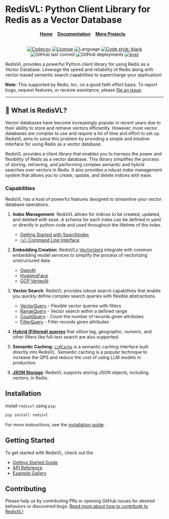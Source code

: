 # RedisVL: Python Client Library for Redis as a Vector Database

<div align="center">
<div display="inline-block">
    <a href="https://github.com/RedisVentures/RedisVL"><b>Home</b></a>&nbsp;&nbsp;&nbsp;
    <a href="https://www.redisvl.com"><b>Documentation</b></a>&nbsp;&nbsp;&nbsp;
    <a href="https://github.com/RedisVentures"><b>More Projects</b></a>&nbsp;&nbsp;&nbsp;
  </div>
    <br />
</div>


<div align="center">

[![Codecov](https://img.shields.io/codecov/c/github/RedisVentures/RedisVL/dev?label=Codecov&logo=codecov&token=E30WxqBeJJ)](https://codecov.io/gh/RedisVentures/RedisVL)
[![License](https://img.shields.io/badge/License-BSD-3--blue.svg)](https://opensource.org/licenses/mit/)
![Language](https://img.shields.io/github/languages/top/RedisVentures/RedisVL)
[![Code style: black](https://img.shields.io/badge/code%20style-black-000000.svg)](https://github.com/psf/black)
![GitHub last commit](https://img.shields.io/github/last-commit/RedisVentures/RedisVL)
![GitHub deployments](https://img.shields.io/github/deployments/RedisVentures/RedisVL/github-pages?label=doc%20build)
[![pypi](https://badge.fury.io/py/redisvl.svg)](https://pypi.org/project/redisvl/)

</div>

RedisVL provides a powerful Python client library for using Redis as a Vector Database. Leverage the speed and reliability of Redis along with vector-based semantic search capabilities to supercharge your application!

**Note**: This supported by Redis, Inc. on a good faith effort basis. To report bugs, request features, or receive assistance, please [file an issue](https://github.com/RedisVentures/redisvl/issues).


------------


## 🚀 What is RedisVL?

Vector databases have become increasingly popular in recent years due to their ability to store and retrieve vectors efficiently. However, most vector databases are complex to use and require a lot of time and effort to set up. RedisVL aims to solve this problem by providing a simple and intuitive interface for using Redis as a vector database.

RedisVL provides a client library that enables you to harness the power and flexibility of Redis as a vector database. This library simplifies the process of storing, retrieving, and performing complex semantic and hybrid searches over vectors in Redis. It also provides a robust index management system that allows you to create, update, and delete indices with ease.


### Capabilities

RedisVL has a host of powerful features designed to streamline your vector database operations.

1. **Index Management**: RedisVL allows for indices to be created, updated, and deleted with ease. A schema for each index can be defined in yaml or directly in python code and used throughout the lifetime of the index.
    - [Getting Started with SearchIndex](https://www.redisvl.com/user_guide/getting_started_01.html)
    - [``rvl`` Command Line Interface](https://www.redisvl.com/user_guide/cli.html)

2. **Embedding Creation**: RedisVLs [Vectorizers](https://www.redisvl.com/user_guide/vectorizers_04.html) integrate with common embedding model services to simplify the process of vectorizing unstructured data.
   - [OpenAI](https://www.redisvl.com/api/vectorizer.html#openaitextvectorizer)
   - [HuggingFace](https://www.redisvl.com/api/vectorizer.html#hftextvectorizer)
   - [GCP VertexAI](https://www.redisvl.com/api/vectorizer.html#vertexaitextvectorizer)

3. **Vector Search**: RedisVL provides robust search capabilities that enable you quickly define complex search queries with flexible abstractions.
   - [VectorQuery](https://www.redisvl.com/api/query.html#vectorquery) - Flexible vector queries with filters
   - [RangeQuery](https://www.redisvl.com/api/query.html#rangequery) - Vector search within a defined range
   - [CountQuery](https://www.redisvl.com/api/query.html#countquery) - Count the number of records given attributes
   - [FilterQuery](https://www.redisvl.com/api/query.html#filterquery) - Filter records given attributes

3. **[Hybrid (Filtered) queries](https://www.redisvl.com/user_guide/hybrid_queries_02.html)** that utilize tag, geographic, numeric, and other filters like full-text search are also supported.

4. **Semantic Caching**: [`LLMCache`](https://www.redisvl.com/user_guide/llmcache_03.html) is a semantic caching interface built directly into RedisVL. Semantic caching is a popular technique to increase the QPS and reduce the cost of using LLM models in production.

5. [**JSON Storage**](https://www.redisvl.com/user_guide/hash_vs_json_05.html): RedisVL supports storing JSON objects, including vectors, in Redis.

## Installation

Install `redisvl` using `pip`:

```bash
pip install redisvl
```

For more instructions, see the [installation guide](https://www.redisvl.com/overview/installation.html).

## Getting Started

To get started with RedisVL, check out the
 - [Getting Started Guide](https://www.redisvl.com/user_guide/getting_started_01.html)
 - [API Reference](https://www.redisvl.com/api/index.html)
 - [Example Gallery](https://www.redisvl.com/examples/index.html)


## Contributing

Please help us by contributing PRs or opening GitHub issues for desired behaviors or discovered bugs. [Read more about how to contribute to RedisVL!](CONTRIBUTING.md)
